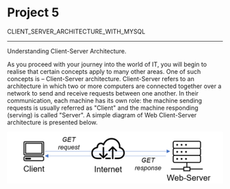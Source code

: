 # Project 5
CLIENT_SERVER_ARCHITECTURE_WITH_MYSQL
***
Understanding Client-Server Architecture.

As you proceed with your journey into the world of IT, you will begin to realise that certain concepts apply to many other areas. One of such concepts is – Client-Server architecture.
Client-Server refers to an architecture in which two or more computers are connected together over a network to send and receive requests between one another.
In their communication, each machine has its own role: the machine sending requests is usually referred as "Client" and the machine responding (serving) is called "Server".
A simple diagram of Web Client-Server architecture is presented below.

![screenshot](./images/clientserverarchitecturediagram.png)
